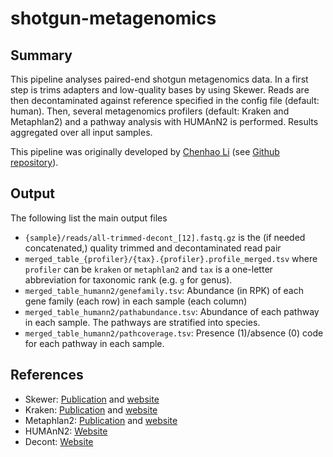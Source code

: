# shotgun-metagenomics

## Summary

This pipeline analyses paired-end shotgun metagenomics data. In a
first step is trims adapters and low-quality bases by using
Skewer. Reads are then decontaminated against reference specified in
the config file (default: human). Then, several metagenomics profilers
(default: Kraken and Metaphlan2) and a pathway analysis with HUMAnN2
is performed. Results aggregated over all input samples.

This pipeline was originally developed by
[Chenhao Li](https://github.com/orgs/CSB5/people/lch14forever) (see
[Github repository](https://github.com/CSB5/shotgun-metagenomics-pipeline)).

## Output

The following list the main output files

- `{sample}/reads/all-trimmed-decont_[12].fastq.gz` is the (if
  needed concatenated,) quality trimmed and decontaminated read pair
- `merged_table_{profiler}/{tax}.{profiler}.profile_merged.tsv` where
  `profiler` can be `kraken` or `metaphlan2` and `tax` is a one-letter
  abbreviation for taxonomic rank (e.g. `g` for genus).
- `merged_table_humann2/genefamily.tsv`: Abundance (in RPK) of each
  gene family (each row) in each sample (each column)
- `merged_table_humann2/pathabundance.tsv`: Abundance of each pathway
  in each sample. The pathways are stratified into species.
- `merged_table_humann2/pathcoverage.tsv`: Presence (1)/absence (0)
  code for each pathway in each sample.

## References

- Skewer: [Publication](https://www.ncbi.nlm.nih.gov/pubmed/24925680) and [website](https://github.com/relipmoc/skewer)
- Kraken: [Publication](https://genomebiology.biomedcentral.com/articles/10.1186/gb-2014-15-3-r46) and [website](https://ccb.jhu.edu/software/kraken/)
- Metaphlan2: [Publication](https://www.nature.com/nmeth/journal/v12/n10/full/nmeth.3589.html) and [website](http://segatalab.cibio.unitn.it/tools/metaphlan2/)
- HUMAnN2: [Website](http://huttenhower.sph.harvard.edu/humann2)
- Decont: [Website](https://github.com/CSB5/decont)

